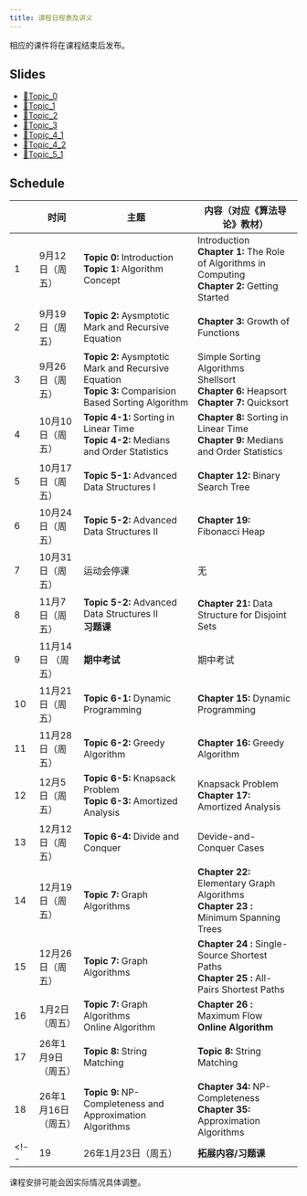 ```yaml
---
title: 课程日程表及讲义
---
```


相应的课件将在课程结束后发布。

## Slides

- [🔗Topic_0](Algorithm_2025_Topic_0.pdf)
- [🔗Topic_1](Algorithm_2025_Topic_1.pdf)
- [🔗Topic_2](Algorithm_2025_Topic_2.pdf)
- [🔗Topic_3](Algorithm_2025_Topic_3.pdf)
- [🔗Topic_4_1](Algorithm_2025_Topic_4_1(Ch8).pdf)
- [🔗Topic_4_2](Algorithm_2025_Topic_4_2(Ch9).pdf)
- [🔗Topic_5_1](Algorithm_2025_Topic_5_1.pdf)
<!-- 
- [🔗Topic_5_2](Algorithm_2025_Topic_5_2.pdf)
- [🔗Topic_6_1](Algorithm_2025_Topic_6_1.pdf)
- [🔗Topic_6_2](Algorithm_2025_Topic_6_2.pdf)
- [🔗Topic_6_3](Algorithm_2025_Topic_6_3.pdf)
- [🔗Topic_6_4](Algorithm_2025_Topic_6_4.pdf)
- [🔗Topic_6_5](Algorithm_2025_Topic_6_5(01KnapsackProblem).pdf)
- [🔗Topic_7_Ch22](Algorithm_2025_Topic_7_Ch22.pdf)
- [🔗Topic_7_Ch23](Algorithm_2025_Topic_7_Ch23.pdf)
- [🔗Topic_7_Ch24](Algorithm_2025_Topic_7_Ch24.pdf)
- [🔗Topic_7_Ch25](Algorithm_2025_Topic_7_Ch25.pdf)
- [🔗Topic_7_Ch26](Algorithm_2025_Topic_7_Ch26.pdf) 
- [🔗Topic_OnlineAlgorithm](Algorithm_2025_Topic_OnlineAlgorithm.pdf) 
- [🔗Topic_8_Ch32](Algorithm_2025_Topic_8_Ch32.pdf) 
- [🔗Topic_9_1](Algorithm_2025_Topic_9_1.pdf) 
- [🔗Topic_9_2](Algorithm_2025_Topic_9_2.pdf) 

-- >

## 资料

<!-- - [🔗背包九讲](背包九讲.pdf) -->

## Schedule

|      | 时间              | 主题                                                         | 内容（对应《算法导论》教材）                                 |
| ---- | ----------------- | ------------------------------------------------------------ | ------------------------------------------------------------ |
| 1    | 9月12日（周五）    | **Topic 0:**  Introduction<br />**Topic 1:**  Algorithm Concept | Introduction<br />**Chapter 1:**  The Role of Algorithms in Computing<br />**Chapter 2:**  Getting Started |
| 2    | 9月19日（周五）    | **Topic 2:**  Aysmptotic Mark and Recursive Equation        | **Chapter 3:**  Growth of Functions                              |
| 3    | 9月26日（周五）   | **Topic 2:**  Aysmptotic Mark and Recursive Equation<br />**Topic 3:**  Comparision Based Sorting Algorithm | Simple Sorting Algorithms<br />Shellsort<br />**Chapter 6:** Heapsort<br />**Chapter 7:** Quicksort                          |
| 4    | 10月10日（周五）   | **Topic 4-1:**  Sorting in Linear Time<br />**Topic 4-2:**  Medians and Order Statistics | **Chapter 8:** Sorting in Linear Time<br />**Chapter 9:** Medians and Order Statistics |
| 5    | 10月17日（周五）   | **Topic 5-1:**  Advanced Data Structures I | **Chapter 12:**  Binary Search Tree |
| 6    | 10月24日（周五）   | **Topic 5-2:**  Advanced Data Structures II                  | **Chapter 19:** Fibonacci Heap            |
| 7    | 10月31日（周五）   | 运动会停课 | 无 |
| 8    | 11月7日（周五）  | **Topic 5-2:**  Advanced Data Structures II<br />**习题课**| **Chapter 21:** Data Structure for Disjoint Sets  |
| 9    | 11月14日 （周五）   | **期中考试** | 期中考试 |
| 10   | 11月21日（周五）   | **Topic 6-1:**  Dynamic Programming                          | **Chapter 15:** Dynamic Programming                          |
| 11   | 11月28日（周五）   | **Topic 6-2:**  Greedy Algorithm                              | **Chapter 16:**  Greedy Algorithm      |
| 12   | 12月5日（周五）    | **Topic 6-5:** Knapsack Problem<br />**Topic 6-3:**  Amortized Analysis| Knapsack Problem<br />**Chapter 17:**  Amortized Analysis|
| 13   | 12月12日（周五）   | **Topic 6-4:**  Divide and Conquer                           | Devide-and-Conquer Cases                                     |
| 14   | 12月19日（周五）   | **Topic 7:** Graph Algorithms                                | **Chapter 22:**  Elementary Graph Algorithms<br />**Chapter 23 :** Minimum Spanning Trees |
| 15   | 12月26日（周五）   | **Topic 7:** Graph Algorithms                                | **Chapter 24 :** Single-Source Shortest Paths<br />**Chapter 25 :** All-Pairs Shortest Paths|
| 16   | 1月2日（周五）     | **Topic 7:** Graph Algorithms<br />Online Algorithm      | **Chapter 26 :** Maximum Flow<br />**Online Algorithm**      |
| 17   | 26年1月9日（周五） | **Topic 8:** String Matching                                 | **Topic 8:** String Matching                                 |
| 18   | 26年1月16日（周五）| **Topic 9:** NP-Completeness and Approximation Algorithms    | **Chapter 34:** NP-Completeness<br />**Chapter 35:** Approximation Algorithms |
<!-- | 19   | 26年1月23日（周五）| **拓展内容/习题课**                        |  online algorithm, approximation algorithms，习题课   | -->

课程安排可能会因实际情况具体调整。
